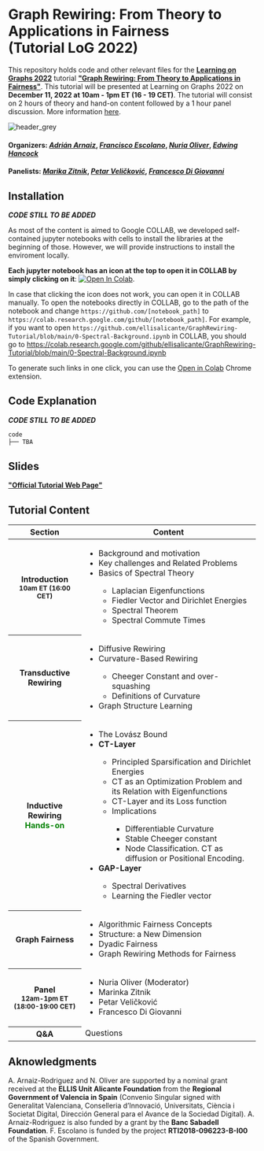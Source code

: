 # Graph Rewiring: From Theory to Applications in Fairness <br>(Tutorial LoG 2022)
This repository holds code and other relevant files for the [**Learning on Graphs 2022**](https://logconference.org/) tutorial **["Graph Rewiring: From Theory to Applications in Fairness"](https://ellisalicante.org/tutorials/GraphRewiring)**. This tutorial will be presented at Learning on Graphs 2022 on **December 11, 2022 at 10am - 1pm ET (16 - 19 CET)**. The tutorial will consist on 2 hours of theory and hand-on content followed by a 1 hour panel discussion. More information [here](https://ellisalicante.org/tutorials/GraphRewiring).


![header_grey](https://user-images.githubusercontent.com/33413560/204992639-8fdb4ebe-0389-4950-b6e7-de414cc3d7b8.png)


#### Organizers: [*Adrián Arnaiz*](https://ellisalicante.org/tutorials/GraphRewiring), [*Francisco Escolano*](https://ellisalicante.org/tutorials/GraphRewiring), [*Nuria Oliver*](https://ellisalicante.org/tutorials/GraphRewiring), [*Edwing Hancock*](https://ellisalicante.org/tutorials/GraphRewiring)
#### Panelists: [*Marika Zitnik*](https://ellisalicante.org/tutorials/GraphRewiring), [*Petar Veličković*](https://ellisalicante.org/tutorials/GraphRewiring), [*Francesco Di Giovanni*](https://ellisalicante.org/tutorials/GraphRewiring)


## Installation
***CODE STILL TO BE ADDED***

As most of the content is aimed to Google COLLAB, we developed self-contained jupyter notebooks with cells to install the libraries at the beginning of those. However, we will provide instructions to install the enviroment locally.

**Each jupyter notebook has an icon at the top to open it in COLLAB by simply clicking on it**: [![Open In Colab](https://colab.research.google.com/assets/colab-badge.svg)](https://colab.research.google.com/github/ellisalicante/GraphRewiring-Tutorial/blob/main/0-Spectral-Background.ipynb).


In case that clicking the icon does not work, you can open it in COLLAB manually. To open the notebooks directly in COLLAB, go to the path of the notebook and change `https://github.com/[notebook_path]` to `https://colab.research.google.com/github/[notebook_path]`. For example, if you want to open `https://github.com/ellisalicante/GraphRewiring-Tutorial/blob/main/0-Spectral-Background.ipynb` in COLLAB, you should go to https://colab.research.google.com/github/ellisalicante/GraphRewiring-Tutorial/blob/main/0-Spectral-Background.ipynb

To generate such links in one click, you can use the [Open in Colab](https://chrome.google.com/webstore/detail/open-in-colab/iogfkhleblhcpcekbiedikdehleodpjo) Chrome extension.

## Code Explanation

***CODE STILL TO BE ADDED***
```bash
code
├── TBA
```

## Slides
**["Official Tutorial Web Page"](https://ellisalicante.org/tutorials/GraphRewiring)**

## Tutorial Content

<div class="table-responsive">
<table class="table table-bordered text-center table-striped">
  <thead>
    <tr>
      <th scope="col" class="text-right">Section</th>
      <th scope="col" class="text-left">Content</th>
    </tr>
  </thead>
  <tbody>
    <tr>
      <th class="text-right align-middle">Introduction<br><small>10am ET (16:00 CET)</small></th>
      <td class="text-left align-middle">
      <ul>
        <li>Background and motivation</li>
        <li>Key challenges and Related Problems</li>
        <li>Basics of Spectral Theory</li>
        <ul> 
          <li>Laplacian Eigenfunctions</li>
          <li>Fiedler Vector and Dirichlet Energies</li>
          <li>Spectral Theorem</li>
          <li>Spectral Commute Times</li>
        </ul>
      </ul></td>
    </tr>
    <tr>
      <th class="text-right align-middle">Transductive Rewiring</th>
      <td class="text-left align-middle">
      <ul> 
        <li>Diffusive Rewiring</li>
        <li>Curvature-Based Rewiring</li>
        <ul>
          <li>Cheeger Constant and over-squashing</li>
          <li>Definitions of Curvature</li>
        </ul>
        <li>Graph Structure Learning</li>
      </ul></td>
    </tr>
    <tr>
      <th class="text-right align-middle">Inductive Rewiring<br><span style="color:green">Hands-on</span></th>
      <td class="text-left align-middle">
      <ul>
        <li>The Lovász Bound</li>
        <li><b>CT-Layer</b></li>
        <ul>
          <li>Principled Sparsification and Dirichlet Energies</li>
          <li>CT as an Optimization Problem and its Relation with Eigenfunctions</li>
          <li>CT-Layer and its Loss function</li>
          <li>Implications</li>
          <ul>
            <li>Differentiable Curvature</li>
            <li>Stable Cheeger constant</li>
            <li>Node Classification. CT as diffusion or Positional Encoding.</li>
          </ul>
        </ul>
        <li><b>GAP-Layer</b></li>
        <ul>
          <li>Spectral Derivatives</li>
          <li>Learning the Fiedler vector</li>
        </ul>
      </ul></td>
    </tr>
    <tr>
      <th class="text-right align-middle">Graph Fairness</th>
      <td class="text-left align-middle">
      <ul>
        <li>Algorithmic Fairness Concepts</li>
        <li>Structure: a New Dimension</li>
        <li>Dyadic Fairness</li>
        <li>Graph Rewiring Methods for Fairness</li>
      </ul></td>
    </tr>
    <tr>
      <th class="text-right align-middle">Panel<br><small>12am-1pm ET<br> (18:00-19:00 CET)</small></th>
      <td class="text-left align-middle">
      <ul>
        <li>Nuria Oliver (Moderator)</li>
        <li>Marinka Zitnik</li>
        <li>Petar Veličković</li>
        <li>Francesco Di Giovanni</li>
      </ul></td>
    </tr>
    <tr>
      <th class="text-right align-middle">Q<span>&#38;</span>A</th>
      <td class="text-left align-middle">Questions</td>
    </tr>
  </tbody>
</table>
</div>



## Aknowledgments

A. Arnaiz-Rodriguez and N. Oliver are supported by a nominal grant received at the **ELLIS Unit Alicante Foundation** from the **Regional Government of Valencia in Spain** (Convenio Singular signed with Generalitat Valenciana, Conselleria d’Innovació, Universitats, Ciència i Societat Digital, Dirección General para el Avance de la Sociedad Digital). A. Arnaiz-Rodriguez is also funded by a grant by the **Banc Sabadell Foundation**. F. Escolano is funded by the project **RTI2018-096223-B-I00** of the Spanish Government. 
